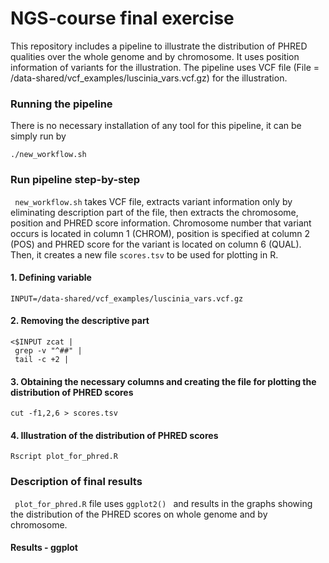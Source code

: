 # NGS-course final exercise

This repository includes a pipeline to illustrate the distribution of PHRED qualities over the whole genome and by chromosome. It uses position information of variants for the illustration.
The pipeline uses VCF file (File = /data-shared/vcf_examples/luscinia_vars.vcf.gz) for the illustration.

### Running the pipeline

There is no necessary installation of any tool for this pipeline, it can be simply run by

``` 
./new_workflow.sh
``` 

### Run pipeline step-by-step

``` new_workflow.sh```  takes VCF file, extracts variant information only by eliminating description part of the file, then extracts the chromosome, position and PHRED score information. Chromosome number that variant occurs is located in column 1 (CHROM), position is specified at column 2 (POS) and PHRED score for the variant is located on column 6 (QUAL). Then, it creates a new file ``` scores.tsv ```  to be used for plotting in R.

#### 1. Defining variable

``` 
INPUT=/data-shared/vcf_examples/luscinia_vars.vcf.gz
``` 

#### 2. Removing the descriptive part

``` 
<$INPUT zcat |
 grep -v "^##" |
 tail -c +2 |
``` 
 
 #### 3. Obtaining the necessary columns and creating the file for plotting the distribution of PHRED scores
 
 ``` 
 cut -f1,2,6 > scores.tsv
 ``` 
 #### 4. Illustration of the distribution of PHRED scores
 
 ``` Rscript plot_for_phred.R ``` 

### Description of final results

``` plot_for_phred.R```  file uses ```ggplot2() ``` and results in the graphs showing the distribution of the PHRED scores on whole genome and by chromosome. 

#### Results - ggplot



